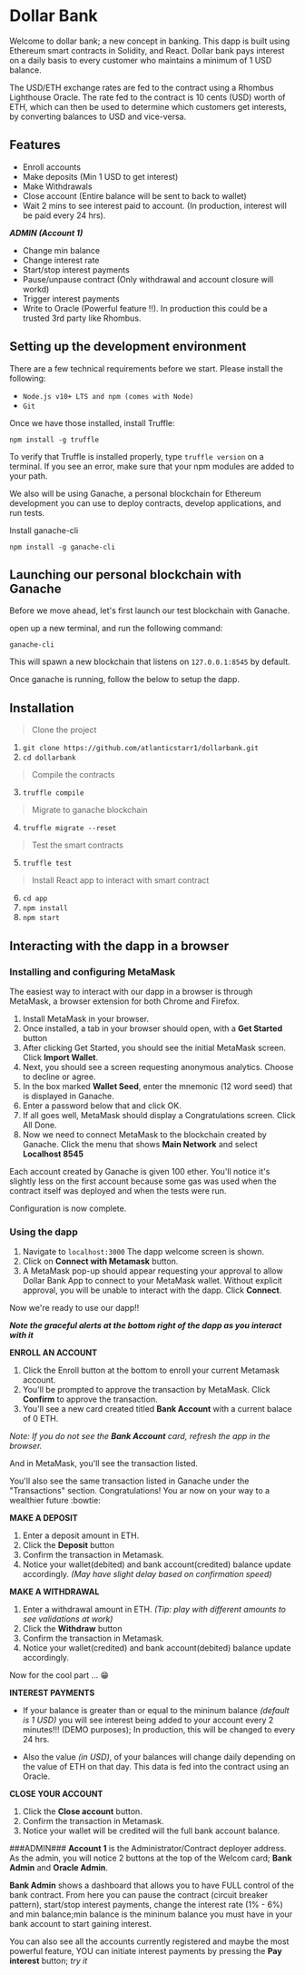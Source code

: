 # Dollar Bank

Welcome to dollar bank; a new concept in banking. This dapp is built using Ethereum smart contracts in Solidity, and React. Dollar bank pays interest on a daily basis to every customer who maintains a minimum of 1 USD balance. 

The USD/ETH exchange rates are fed to the contract using a Rhombus Lighthouse Oracle. The rate fed to the contract is 10 cents (USD) worth of ETH, which can then be used to determine which customers get interests, by converting balances to USD and vice-versa.

## Features
  * Enroll accounts
  * Make deposits (Min 1 USD to get interest)
  * Make Withdrawals
  * Close account (Entire balance will be sent to back to wallet)
  * Wait 2 mins to see interest paid to account. (In production, interest will be paid every 24 hrs).
  
  ***ADMIN (Account 1)***
  * Change min balance
  * Change interest rate
  * Start/stop interest payments
  * Pause/unpause contract (Only withdrawal and account closure will workd)
  * Trigger interest payments
  * Write to Oracle (Powerful feature !!). In production this could be a trusted 3rd party like Rhombus.

## Setting up the development environment
There are a few technical requirements before we start. Please install the following:

* `Node.js v10+ LTS and npm (comes with Node)`
* `Git`

Once we have those installed, install Truffle:

`npm install -g truffle`

To verify that Truffle is installed properly, type `truffle version` on a terminal.
If you see an error, make sure that your npm modules are added to your path.

We also will be using Ganache, a personal blockchain for Ethereum development you can use to deploy contracts, develop applications, and run tests. 

Install ganache-cli

`npm install -g ganache-cli`

## Launching our personal blockchain with Ganache
Before we move ahead, let's first launch our test blockchain with Ganache.

open up a new terminal, and run the following command: 

`ganache-cli`

This will spawn a new blockchain that listens on `127.0.0.1:8545` by default.

Once ganache is running, follow the below to setup the dapp.

## Installation
> Clone the project
1. `git clone https://github.com/atlanticstarr1/dollarbank.git`
2. `cd dollarbank`
> Compile the contracts
3. `truffle compile`
> Migrate to ganache blockchain
4. `truffle migrate --reset`
> Test the smart contracts
5. `truffle test`
> Install React app to interact with smart contract
6. `cd app`
7. `npm install`
8. `npm start`

## Interacting with the dapp in a browser

### Installing and configuring MetaMask
The easiest way to interact with our dapp in a browser is through MetaMask, a browser extension for both Chrome and Firefox.

1. Install MetaMask in your browser.
2. Once installed, a tab in your browser should open, with a **Get Started** button
3. After clicking Get Started, you should see the initial MetaMask screen. Click **Import Wallet**.
4. Next, you should see a screen requesting anonymous analytics. Choose to decline or agree.
5. In the box marked **Wallet Seed**, enter the mnemonic (12 word seed) that is displayed in Ganache.
5. Enter a password below that and click OK.
6. If all goes well, MetaMask should display a Congratulations screen. Click All Done.
7. Now we need to connect MetaMask to the blockchain created by Ganache. Click the menu that shows **Main Network** and select **Localhost 8545**

Each account created by Ganache is given 100 ether. You'll notice it's slightly less on the first account because some gas was used when the contract itself was deployed and when the tests were run.

Configuration is now complete.

### Using the dapp
1. Navigate to `localhost:3000`
The dapp welcome screen is shown.
2. Click on **Connect with Metamask** button.
3. A MetaMask pop-up should appear requesting your approval to allow Dollar Bank App to connect to your MetaMask wallet. Without explicit approval, you will be unable to interact with the dapp. Click **Connect**.

Now we're ready to use our dapp!!

***Note the graceful alerts at the bottom right of the dapp as you interact with it***

**ENROLL AN ACCOUNT**
1. Click the Enroll button at the bottom to enroll your current Metamask account.
2. You'll be prompted to approve the transaction by MetaMask. Click **Confirm** to approve the transaction.
3. You'll see a new card created titled **Bank Account** with a current balace of 0 ETH.

*Note: If you do not see the **Bank Account** card, refresh the app in the browser.*

And in MetaMask, you'll see the transaction listed.

You'll also see the same transaction listed in Ganache under the "Transactions" section.
Congratulations! You ar now on your way to a wealthier future :bowtie:

**MAKE A DEPOSIT**
1. Enter a deposit amount in ETH.
2. Click the **Deposit** button
3. Confirm the transaction in Metamask.
4. Notice your wallet(debited) and bank account(credited) balance update accordingly. 
*(May have slight delay based on confirmation speed)*

**MAKE A WITHDRAWAL**
1. Enter a withdrawal amount in ETH. 
*(Tip: play with different amounts to see validations at work)*
2. Click the **Withdraw** button
3. Confirm the transaction in Metamask.
4. Notice your wallet(credited) and bank account(debited) balance update accordingly.

Now for the cool part ... :grin:

**INTEREST PAYMENTS**
* If your balance is greater than or equal to the mininum balance *(default is 1 USD)* you will see interest being
added to your account every 2 minutes!!! (DEMO purposes); In production, this will be changed to every 24 hrs.

* Also the value *(in USD)*, of your balances will change daily depending on the value of ETH on that day. This data is fed into the contract using an Oracle. 

**CLOSE YOUR ACCOUNT**
1. Click the **Close account** button.
3. Confirm the transaction in Metamask.
4. Notice your wallet will be credited will the full bank account balance.

###ADMIN###
**Account 1** is the Administrator/Contract deployer address. As the admin, you will notice 2 buttons at the top of the Welcom card; **Bank Admin** and **Oracle Admin**.

**Bank Admin** shows a dashboard that allows you to have FULL control of the bank contract. From here you can pause the contract (circuit breaker pattern), start/stop interest payments, change the interest rate (1% - 6%) and min balance;min balance is the mininum balance you must have in your bank account to start gaining interest.

You can also see all the accounts currently registered and maybe the most powerful feature, YOU can initiate interest payments by pressing the **Pay interest** button; *try it*
